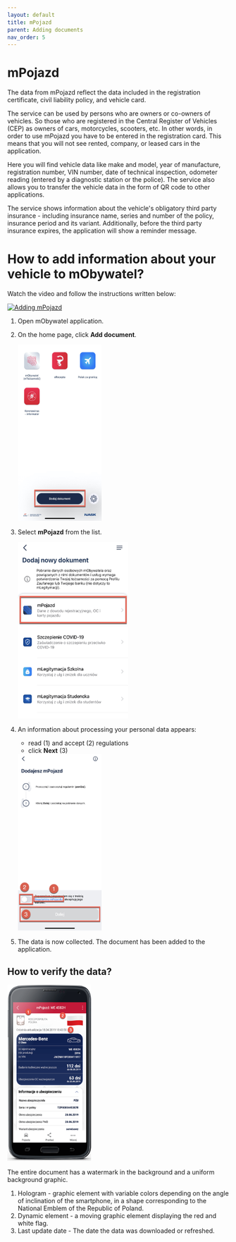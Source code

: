 ```yaml
---
layout: default
title: mPojazd
parent: Adding documents
nav_order: 5
---
```

mPojazd
===

The data from mPojazd reflect the data included in the registration certificate, civil liability policy, and vehicle card.

The service can be used by persons who are owners or co-owners of vehicles. So those who are registered in the Central Register of Vehicles (CEP) as owners of cars, motorcycles, scooters, etc. In other words, in order to use mPojazd you have to be entered in the registration card. This means that you will not see rented, company, or leased cars in the application.

Here you will find vehicle data like make and model, year of manufacture, registration number, VIN number, date of technical inspection, odometer reading (entered by a diagnostic station or the police). The service also allows you to transfer the vehicle data in the form of QR code to other applications.

The service shows information about the vehicle's obligatory third party insurance - including insurance name, series and number of the policy, insurance period and its variant. Additionally, before the third party insurance expires, the application will show a reminder message.

# How to add information about your vehicle to mObywatel?

Watch the video and follow the instructions written below:

[![Adding mPojazd](https://res.cloudinary.com/marcomontalbano/image/upload/v1619456100/video_to_markdown/images/youtube--m1Sxcurzksc-c05b58ac6eb4c4700831b2b3070cd403.jpg)](https://www.youtube.com/watch?v=m1Sxcurzksc "Adding mPojazd")

1. Open mObywatel application. 
2. On the home page, click **Add document**.

   <img src="../assets/images/madd.jpeg" width="190" height="400"> 

3. Select **mPojazd** from the list.
   
   <img src="../assets/images/pojazdm.jpg" width="250" height="400"> 

4. An information about processing your personal data appears:
   - read (1) and accept (2) regulations
   - click **Next** (3)

    <img src="../assets/images/mregula.jpeg" width="190" height="400">

5. The data is now collected. The document has been added to the application.

## How to verify the data?

<img src="../assets/images/dokument.png" width="190" height="400">


The entire document has a watermark in the background and a uniform background graphic.

1. Hologram - graphic element with variable colors depending on the angle of inclination of the smartphone, in a shape corresponding to the National Emblem of the Republic of Poland.
2. Dynamic element - a moving graphic element displaying the red and white flag.
3. Last update date - The date the data was downloaded or refreshed.
